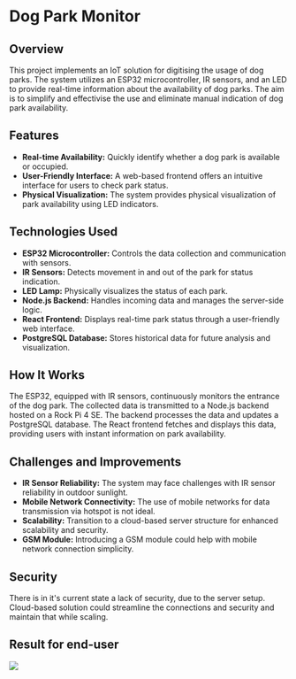 # Dog Park Monitor

## Overview

This project implements an IoT solution for digitising the usage of dog parks. The system utilizes an ESP32 microcontroller, IR sensors, and an LED to provide real-time information about the availability of dog parks. The aim is to simplify and effectivise the use and eliminate manual indication of dog park availability.

## Features

- **Real-time Availability:** Quickly identify whether a dog park is available or occupied.
- **User-Friendly Interface:** A web-based frontend offers an intuitive interface for users to check park status.
- **Physical Visualization:** The system provides physical visualization of park availability using LED indicators.

## Technologies Used

- **ESP32 Microcontroller:** Controls the data collection and communication with sensors.
- **IR Sensors:** Detects movement in and out of the park for status indication.
- **LED Lamp:** Physically visualizes the status of each park.
- **Node.js Backend:** Handles incoming data and manages the server-side logic.
- **React Frontend:** Displays real-time park status through a user-friendly web interface.
- **PostgreSQL Database:** Stores historical data for future analysis and visualization.

## How It Works

The ESP32, equipped with IR sensors, continuously monitors the entrance of the dog park. The collected data is transmitted to a Node.js backend hosted on a Rock Pi 4 SE. The backend processes the data and updates a PostgreSQL database. The React frontend fetches and displays this data, providing users with instant information on park availability.

## Challenges and Improvements

- **IR Sensor Reliability:** The system may face challenges with IR sensor reliability in outdoor sunlight.
- **Mobile Network Connectivity:** The use of mobile networks for data transmission via hotspot is not ideal.
- **Scalability:** Transition to a cloud-based server structure for enhanced scalability and security.
- **GSM Module:** Introducing a GSM module could help with mobile network connection simplicity.

## Security

There is in it's current state a lack of security, due to the server setup. Cloud-based solution could streamline the connections and security and maintain that while scaling.

## Result for end-user
![](Images/Webpage.png)
